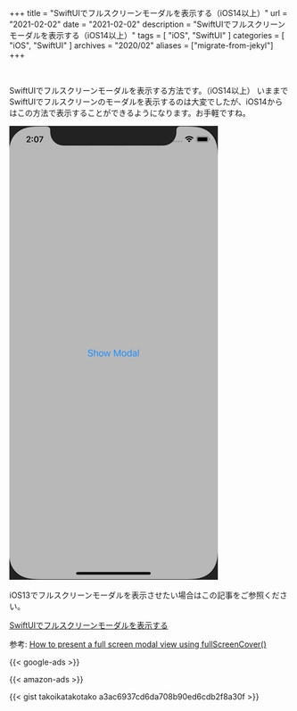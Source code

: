 +++
title =  "SwiftUIでフルスクリーンモーダルを表示する（iOS14以上）"
url = "2021-02-02"
date = "2021-02-02"
description = "SwiftUIでフルスクリーンモーダルを表示する（iOS14以上）"
tags = [
  "iOS",
  "SwiftUI"
]
categories = [
  "iOS",
  "SwiftUI"
]
archives = "2020/02"
aliases = ["migrate-from-jekyl"]
+++

<br>

SwiftUIでフルスクリーンモーダルを表示する方法です。（iOS14以上）
いままでSwiftUIでフルスクリーンのモーダルを表示するのは大変でしたが、iOS14からはこの方法で表示することができるようになります。お手軽ですね。

![ShowModal](1.gif)

iOS13でフルスクリーンモーダルを表示させたい場合はこの記事をご参照ください。

[SwiftUIでフルスクリーンモーダルを表示する](/2020-05-05/)

参考: [How to present a full screen modal view using fullScreenCover()](https://www.hackingwithswift.com/quick-start/swiftui/how-to-present-a-full-screen-modal-view-using-fullscreencover)

<!-- Google Ads -->
{{< google-ads >}}

<!-- Amazon Ads -->
{{< amazon-ads >}}

{{< gist takoikatakotako a3ac6937cd6da708b90ed6cdb2f8a30f >}}
